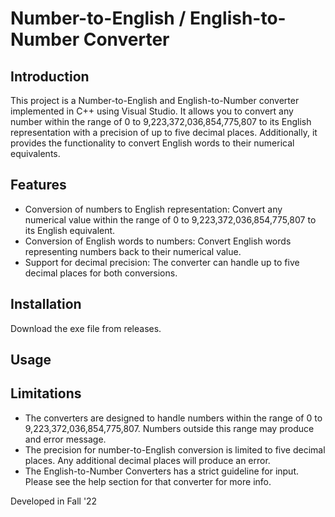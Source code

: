 # Number-to-English / English-to-Number Converter

## Introduction
This project is a Number-to-English and English-to-Number converter implemented in C++ using Visual Studio. It allows you to convert any number within the range of 0 to 9,223,372,036,854,775,807 to its English representation with a precision of up to five decimal places. Additionally, it provides the functionality to convert English words to their numerical equivalents.

## Features
* Conversion of numbers to English representation: Convert any numerical value within the range of 0 to 9,223,372,036,854,775,807 to its English equivalent.
* Conversion of English words to numbers: Convert English words representing numbers back to their numerical value.
* Support for decimal precision: The converter can handle up to five decimal places for both conversions.

## Installation
Download the exe file from releases.

## Usage

## Limitations
* The converters are designed to handle numbers within the range of 0 to 9,223,372,036,854,775,807. Numbers outside this range may produce and error message.
* The precision for number-to-English conversion is limited to five decimal places. Any additional decimal places will produce an error.
* The English-to-Number Converters has a strict guideline for input. Please see the help section for that converter for more info.


Developed in Fall '22
